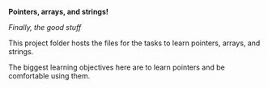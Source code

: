 **Pointers, arrays, and strings!**

*Finally, the good stuff*

This project folder hosts the files for the tasks to learn pointers,
arrays, and strings.

The biggest learning objectives here are to learn pointers and be comfortable
using them.

